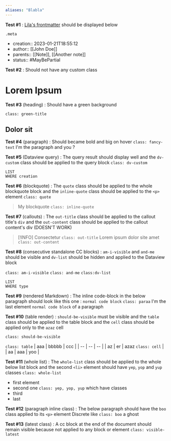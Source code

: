 ```yaml
---
aliases: "Blabla"
---
```


**Test #1** : [Lila's frontmatter](https://forum.obsidian.md/t/a-frontmatter-that-finally-supports-links-lilas-frontmatter/53087/) should be displayed below

`.meta`             
- creation:: 2023-01-21T18:55:12
- author:: [[John Doe]]
- parents:: [[Note]], [[Another note]]
- status:: #MayBePartial 

**Test #2** : Should not have any custom class
# Lorem Ipsum

**Test #3** (heading) : Should have a green background

`class: green-title`
## Dolor sit

**Test #4** (paragraph) : Should became bold and big on hover
`class: fancy-text`
I'm the paragraph and you ?

**Test #5** (Dataview query) : The query result should display well and the `dv-custom` class should be applied to the query block
`class: dv-custom`
```dataview
LIST
WHERE creation
```

**Test #6** (blockquote) : The `quote` class should be applied to the whole blockquote block and the `inline-quote` class should be applied to the `<p>` element
`class: quote`
> My blockquote 
`class: inline-quote`

**Test #7** (callouts) : The `out-title` class should be applied to the callout title's `div` and the `out-content` class should be applied to the callout content's div (DOESN'T WORK)

> [!INFO] Consectetur `class: out-title`
> Lorem ipsum dolor site amet
> `class: out-content`

**Test #8** (consecutive standalone CC blocks) : `am-i-visible` and `and-me` should be visible and `dv-list` should be hidden and applied to the Dataview block

`class: am-i-visible`
`class: and-me`
`class:dv-list`
```dataview
LIST
WHERE type
```

**Test #9** (rendered Markdown) : The inline code-block in the below paragraph should look like this one : `normal code block`
`class: paraa`
I'm the last element `normal code block` of a paragraph 

**Test #10** (table render) : `should-be-visible` must be visible and the `table` class should be applied to the table block and the `cell` class should be applied only to the `azaz` cell

`class: should-be-visible`

`class: table`
| aaa | bbbbb | ccc |
| -- | -- | -- |
| az | er | azaz `class: cell` |
| aa | aaa | yoo |

**Test #11** (whole list) : The `whole-list` class should be applied to the whole below list block and the second `<li>` element should have `yep`, `yop` and `yup` classes
`class: whole-list`
- first element
- second one `class: yep, yop, yup`  which have classes
- third
- last

**Test #12** (paragraph inline class) : The below paragraph should have the `boo` class applied to its `<p>` element
Discrete like `class: boo`  a ghost

**Test #13** (latest class) : A cc block at the end of the document should remain visible because not applied to any block or element
`class: visible-latest`